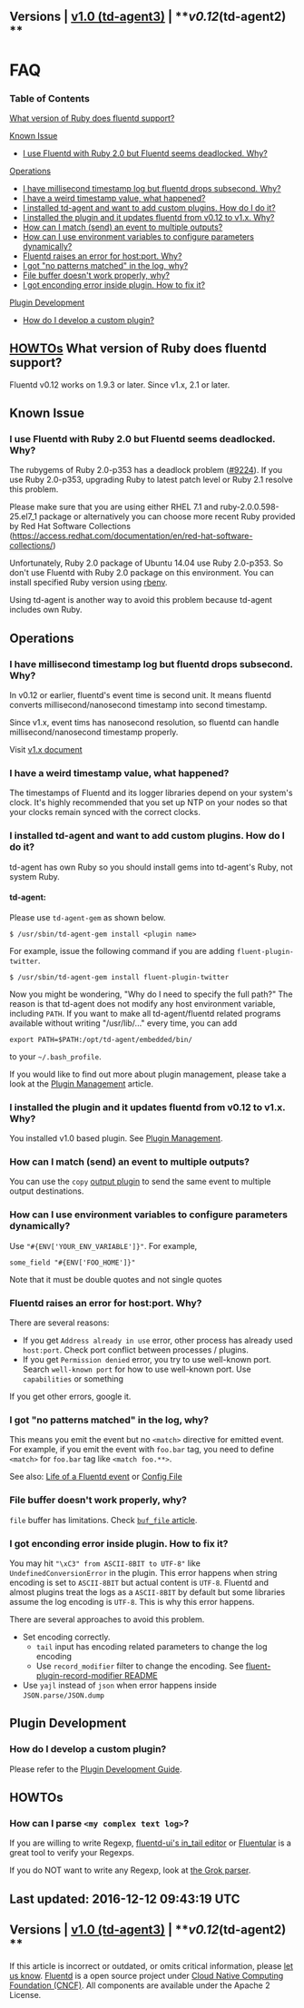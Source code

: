 
Versions \| [v1.0 (td-agent3)](/v1.0/articles/faq) \| ***v0.12*(td-agent2) **
------------------------------------------------------------------------

FAQ
===


### Table of Contents

[What version of Ruby does fluentd
support?](#what-version-of-ruby-does-fluentd-support?)

[Known Issue](#known-issue)

-   [I use Fluentd with Ruby 2.0 but Fluentd seems deadlocked.
    Why?](#i-use-fluentd-with-ruby-2.0-but-fluentd-seems-deadlocked.-why?)

[Operations](#operations)

-   [I have millisecond timestamp log but fluentd drops subsecond.
    Why?](#i-have-millisecond-timestamp-log-but-fluentd-drops-subsecond.-why?)
-   [I have a weird timestamp value, what
    happened?](#i-have-a-weird-timestamp-value,-what-happened?)
-   [I installed td-agent and want to add custom plugins. How do I do
    it?](#i-installed-td-agent-and-want-to-add-custom-plugins.-how-do-i-do-it?)
-   [I installed the plugin and it updates fluentd from v0.12 to v1.x.
    Why?](#i-installed-the-plugin-and-it-updates-fluentd-from-v0.12-to-v1.x.-why?)
-   [How can I match (send) an event to multiple
    outputs?](#how-can-i-match-(send)-an-event-to-multiple-outputs?)
-   [How can I use environment variables to configure parameters
    dynamically?](#how-can-i-use-environment-variables-to-configure-parameters-dynamically?)
-   [Fluentd raises an error for host:port.
    Why?](#fluentd-raises-an-error-for-host:port.-why?)
-   [I got "no patterns matched" in the log,
    why?](#i-got-%E2%80%9Cno-patterns-matched%E2%80%9D-in-the-log,-why?)
-   [File buffer doesn't work properly,
    why?](#file-buffer-doesn%E2%80%99t-work-properly,-why?)
-   [I got enconding error inside plugin. How to fix
    it?](#i-got-enconding-error-inside-plugin.-how-to-fix-it?)

[Plugin Development](#plugin-development)

-   [How do I develop a custom
    plugin?](#how-do-i-develop-a-custom-plugin?)

[HOWTOs](#howtos)
What version of Ruby does fluentd support?
------------------------------------------

Fluentd v0.12 works on 1.9.3 or later. Since v1.x, 2.1 or later.

Known Issue
-----------

### I use Fluentd with Ruby 2.0 but Fluentd seems deadlocked. Why?

The rubygems of Ruby 2.0-p353 has a deadlock problem
([\#9224](https://bugs.ruby-lang.org/issues/9224)). If you use Ruby
2.0-p353, upgrading Ruby to latest patch level or Ruby 2.1 resolve this
problem.

Please make sure that you are using either RHEL 7.1 and
ruby-2.0.0.598-25.el7\_1 package or alternatively you can choose more
recent Ruby provided by Red Hat Software Collections
(https://access.redhat.com/documentation/en/red-hat-software-collections/)

Unfortunately, Ruby 2.0 package of Ubuntu 14.04 use Ruby 2.0-p353. So
don't use Fluentd with Ruby 2.0 package on this environment. You can
install specified Ruby version using
[rbenv](https://github.com/sstephenson/rbenv).

Using td-agent is another way to avoid this problem because td-agent
includes own Ruby.

Operations
----------

### I have millisecond timestamp log but fluentd drops subsecond. Why?

In v0.12 or earlier, fluentd's event time is second unit. It means
fluentd converts millisecond/nanosecond timestamp into second timestamp.

Since v1.x, event tims has nanosecond resolution, so fluentd can handle
millisecond/nanosecond timestamp properly.

Visit [v1.x document](https://docs.fluentd.org/v1.0/articles/quickstart)

### I have a weird timestamp value, what happened?

The timestamps of Fluentd and its logger libraries depend on your
system's clock. It's highly recommended that you set up NTP on your
nodes so that your clocks remain synced with the correct clocks.

### I installed td-agent and want to add custom plugins. How do I do it?

td-agent has own Ruby so you should install gems into td-agent's Ruby,
not system Ruby.

#### td-agent:

Please use `td-agent-gem` as shown below.

``` {.CodeRay}
$ /usr/sbin/td-agent-gem install <plugin name>
```

For example, issue the following command if you are adding
`fluent-plugin-twitter`.

``` {.CodeRay}
$ /usr/sbin/td-agent-gem install fluent-plugin-twitter
```

Now you might be wondering, "Why do I need to specify the full path?"
The reason is that td-agent does not modify any host environment
variable, including `PATH`. If you want to make all td-agent/fluentd
related programs available without writing "/usr/lib/..." every time,
you can add

``` {.CodeRay}
export PATH=$PATH:/opt/td-agent/embedded/bin/
```

to your `~/.bash_profile`.

If you would like to find out more about plugin management, please take
a look at the [Plugin Management](/articles/plugin-management) article.

### I installed the plugin and it updates fluentd from v0.12 to v1.x. Why?

You installed v1.0 based plugin. See [Plugin
Management](/articles/plugin-management#plugin-version-management).

### How can I match (send) an event to multiple outputs?

You can use the `copy` [output plugin](/articles/out_copy) to send the
same event to multiple output destinations.

### How can I use environment variables to configure parameters dynamically?

Use `"#{ENV['YOUR_ENV_VARIABLE']}"`. For example,

``` {.CodeRay}
some_field "#{ENV['FOO_HOME']}"
```

Note that it must be double quotes and not single quotes

### Fluentd raises an error for host:port. Why?

There are several reasons:

-   If you get `Address already in use` error, other process has already
    used `host:port`. Check port conflict between processes / plugins.
-   If you get `Permission denied` error, you try to use well-known
    port. Search `well-known port` for how to use well-known port. Use
    `capabilities` or something

If you get other errors, google it.

### I got "no patterns matched" in the log, why?

This means you emit the event but no `<match>` directive for emitted
event. For example, if you emit the event with `foo.bar` tag, you need
to define `<match>` for `foo.bar` tag like `<match foo.**>`.

See also: [Life of a Fluentd event](life-of-a-fluentd-event) or [Config
File](config-file)

### File buffer doesn't work properly, why?

`file` buffer has limitations. Check [`buf_file`
article](buf_file#limitation).

### I got enconding error inside plugin. How to fix it?

You may hit `"\xC3" from ASCII-8BIT to UTF-8"` like
`UndefinedConversionError` in the plugin. This error happens when string
encoding is set to `ASCII-8BIT` but actual content is `UTF-8`. Fluentd
and almost plugins treat the logs as a `ASCII-8BIT` by default but some
libraries assume the log encoding is `UTF-8`. This is why this error
happens.

There are several approaches to avoid this problem.

-   Set encoding correctly.
    -   `tail` input has encoding related parameters to change the log
        encoding
    -   Use `record_modifier` filter to change the encoding. See
        [fluent-plugin-record-modifier
        README](https://github.com/repeatedly/fluent-plugin-record-modifier#char_encoding)
-   Use `yajl` instead of `json` when error happens inside
    `JSON.parse/JSON.dump`

Plugin Development
------------------

### How do I develop a custom plugin?

Please refer to the [Plugin Development
Guide](http://docs.fluentd.org/articles/plugin-development).

HOWTOs
------

### How can I parse `<my complex text log>`?

If you are willing to write Regexp, [fluentd-ui's in\_tail
editor](/articles/fluentd-ui#intail-setting) or
[Fluentular](http://fluentular.herokuapp.com) is a great tool to verify
your Regexps.

If you do NOT want to write any Regexp, look at [the Grok
parser](https://github.com/kiyoto/fluent-plugin-grok-parser).


Last updated: 2016-12-12 09:43:19 UTC
------------------------------------------------------------------------
Versions \| [v1.0 (td-agent3)](/v1.0/articles/faq) \| ***v0.12*(td-agent2) **
------------------------------------------------------------------------

If this article is incorrect or outdated, or omits critical information,
please [let us
know](https://github.com/fluent/fluentd-docs/issues?state=open).
[Fluentd](http://www.fluentd.org/) is a open source project under [Cloud
Native Computing Foundation (CNCF)](https://cncf.io/). All components
are available under the Apache 2 License.
